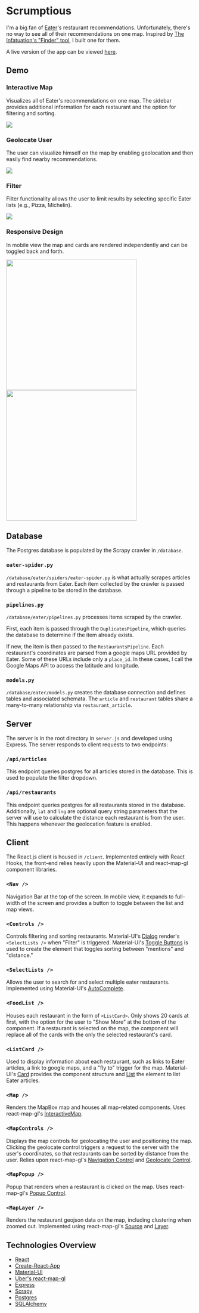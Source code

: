# Scrumptious

I'm a big fan of [Eater](https://www.eater.com/)'s restaurant recommendations. Unfortunately, there's no way to see all of their recommendations on one map. Inspired by [The Infatuation's "Finder" tool](https://www.theinfatuation.com/san-francisco#finder), I built one for them.

A live version of the app can be viewed [here](https://findscrumptious.herokuapp.com/).

## Demo

### Interactive Map

Visualizes all of Eater's recommendations on one map. The sidebar provides additional information for each restaurant and the option for filtering and sorting.  

![](static/demo_overview.png)

### Geolocate User

The user can visualize himself on the map by enabling geolocation and then easily find nearby recommendations.  

![](static/demo_nearby.png)

### Filter

Filter functionality allows the user to limit results by selecting specific Eater lists (e.g., Pizza, Michelin).  

![](static/demo_filter.png)

### Responsive Design

In mobile view the map and cards are rendered independently and can be toggled back and forth.

<p float="left">
  <img src="static/demo_mobile_map.png" width="350" />
  <span width="20" />
  <img src="static/demo_mobile_list.png" width="350" /> 
</p>

## Database

The Postgres database is populated by the Scrapy crawler in ```/database```.  

### ```eater-spider.py```

```/database/eater/spiders/eater-spider.py``` is what actually scrapes articles and restaurants from Eater. Each item collected by the crawler is passed through a pipeline to be stored in the database.

### ```pipelines.py```

```/database/eater/pipelines.py``` processes items scraped by the crawler.  

First, each item is passed through the ```DuplicatesPipeline```, which queries the database to determine if the item already exists.   

If new, the item is then passed to the ```RestaurantsPipeline```. Each restaurant's coordinates are parsed from a google maps URL provided by Eater. Some of these URLs include only a ```place_id```. In these cases, I call the Google Maps API to access the latitude and longitude.

### ```models.py```

```/database/eater/models.py``` creates the database connection and defines tables and associated schemata. The ```article``` and ```restaurant``` tables share a many-to-many relationship via ```restaurant_article```.

## Server

The server is in the root directory in ```server.js``` and developed using Express. The server responds to client requests to two endpoints: 

### ```/api/articles```

This endpoint queries postgres for all articles stored in the database. This is used to populate the filter dropdown.

### ```/api/restaurants```

This endpoint queries postgres for all restaurants stored in the database. Additionally, ```lat``` and ```lng``` are optional query string parameters that the server will use to calculate the distance each restaurant is from the user. This happens whenever the geolocation feature is enabled.

## Client

The React.js client is housed in ```/client```. Implemented entirely with React Hooks, the front-end relies heavily upon the Material-UI and react-map-gl component libraries. 

### ```<Nav />```

Navigation Bar at the top of the screen. In mobile view, it expands to full-width of the screen and provides a button to toggle between the list and map views. 

### ```<Controls />```

Controls filtering and sorting restaurants. Material-UI's [Dialog](https://material-ui.com/components/dialogs/) render's ```<SelectLists />``` when "Filter" is triggered. Material-UI's [Toggle Buttons](https://material-ui.com/components/toggle-button/) is used to create the element that toggles sorting between "mentions" and "distance."

### ```<SelectLists />```

Allows the user to search for and select multiple eater restaurants. Implemented using Material-UI's [AutoComplete](https://material-ui.com/components/autocomplete/).

### ```<FoodList />```

Houses each restaurant in the form of ```<ListCard>```. Only shows 20 cards at first, with the option for the user to "Show More" at the bottom of the component. If a restaurant is selected on the map, the component will replace all of the cards with the only the selected restaurant's card.

### ```<ListCard />```

Used to display information about each restaurant, such as links to Eater articles, a link to google maps, and a "fly to" trigger for the map. Material-UI's [Card](https://material-ui.com/components/cards/) provides the component structure and [List](https://material-ui.com/components/lists/) the element to list Eater articles.

### ```<Map />```

Renders the MapBox map and houses all map-related components. Uses react-map-gl's [InteractiveMap](http://visgl.github.io/react-map-gl/docs/api-reference/interactive-map). 

### ```<MapControls />```

Displays the map controls for geolocating the user and positioning the map. Clicking the geolocate control triggers a request to the server with the user's coordinates, so that restaurants can be sorted by distance from the user. Relies upon react-map-gl's [Navigation Control](http://visgl.github.io/react-map-gl/docs/api-reference/navigation-control) and [Geolocate Control](http://visgl.github.io/react-map-gl/docs/api-reference/geolocate-control). 

### ```<MapPopup />```

Popup that renders when a restaurant is clicked on the map. Uses react-map-gl's [Popup Control](http://visgl.github.io/react-map-gl/docs/api-reference/popup).

### ```<MapLayer />```

Renders the restaurant geojson data on the map, including clustering when zoomed out. Implemented using react-map-gl's [Source](http://visgl.github.io/react-map-gl/docs/api-reference/source) and [Layer](http://visgl.github.io/react-map-gl/docs/api-reference/layer).

## Technologies Overview

* [React](https://reactjs.org/)
* [Create-React-App](https://create-react-app.dev/)
* [Material-UI](https://material-ui.com/)
* [Uber's react-map-gl](https://github.com/visgl/react-map-gl)
* [Express](https://expressjs.com/)
* [Scrapy](https://scrapy.org/)
* [Postgres](https://www.postgresql.org/)
* [SQLAlchemy](https://www.sqlalchemy.org/)